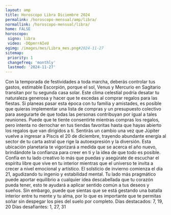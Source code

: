 ```yaml
---
layout: amp
title: Horoscopo Libra Diciembre 2024 
permalink: /horoscopo-mensual/amp/libra/
normallink: /horoscopo-mensual/libra/
home: FALSE
horoscopo:
 signo: libra
 video: -DQpmrrAIeU
ogimg: /images/mes/Libra_mes.png#2024-11-27
sitemap:
 priority: 1
 changefreq: 'monthly'
 lastmod: '2024-11-27'
---
```



Con la temporada de festividades a toda marcha, deberás controlar tus gastos, estimable Escorpión, porque el sol, Venus y Mercurio en Sagitario transitan por tu segunda casa solar. Este clima celestial podría desatar tu naturaleza generosa y hacer que te excedas al comprar regalos para las fiestas. Si planeas pasar esta época con tu familia y amistades, es posible que quieras implementar una lista de compras y un presupuesto colectivo para asegurarte de que todas las personas contribuyan por igual a tales reuniones. Puede que te tiente consentirte mientras compras los regalos, pero intenta no derrochar en tus tiendas favoritas hasta que hayas abierto los regalos que van dirigidos a ti.
Sentirás un cambio una vez que Júpiter vuelve a ingresar a Piscis el 20 de diciembre, trayendo abundante energía al sector de tu carta astral que rige la autoexpresión y la diversión. Esta ubicación planetaria te vigorizará a medida que se acerca el año nuevo, brindándote la confianza para creer en ti y la idea de que todo es posible. Confía en tu lado creativo lo más que puedas y asegúrate de escuchar el espíritu libre que vive en tu interior mientras que el universo te invita a crecer a nivel emocional y artístico.
El solsticio de invierno comienza el día 21, agudizando tu ingenio y estabilidad mental. Tu lado más pragmático puede aportar equilibrio a cualquier idea descabellada que tu corazón pueda tener, esto te ayudará a aplicar sentido común a tus deseos y sueños. Sin embargo, puede que sientas que se está gestando una batalla interior entre tu mente y tu alma, por lo que es importante que te permitas soñar sin despegar los pies del suelo por completo.
Días destacados: 7, 19, 20
Días desafiantes: 1, 27, 31